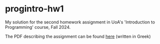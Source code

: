 # progintro-hw1

My solution for the second homework assignment in UoA's 'Introduction to Programming' course, Fall 2024.

The PDF describing the assignment can be found [here](./hw1.pdf) (written in Greek)